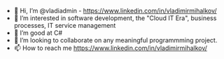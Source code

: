 - 👋 Hi, I’m @vladiadmin - https://www.linkedin.com/in/vladimirmihalkov/ 
- 👀 I’m interested in software development, the "Cloud IT Era", business processes, IT service management
- 🌱 I’m good at C#
- 💞️ I’m looking to collaborate on any meaningful programmming project. 
- 📫 How to reach me https://www.linkedin.com/in/vladimirmihalkov/

<!---
vladiadmin/vladiadmin is a ✨ special ✨ repository because its `README.md` (this file) appears on your GitHub profile.
You can click the Preview link to take a look at your changes.
--->
